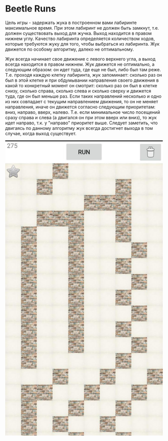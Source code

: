 # Beetle Runs

Цель игры - задержать жука в построенном вами лабиринте максимальное время. При этом лабиринт не должен быть замкнут, т.е. должен существовать выход для жучка. Выход находится в правом нижнем углу. Качество лабиринта определяется количеством ходов, которые требуются жуку для того, чтобы выбраться из лабиринта. Жук движется по особому алгоритму, далеко не оптимальному.

Жук всегда начинает свое движение с левого верхнего угла, а выход всегда находится в правом нижнем. Жук движется не оптимально, а следующим образом: он идет туда, где еще не был, либо был там реже. Т.е. проходя каждую клетку лабиринта, жук запоминает: сколько раз он был в этой клетке и при обдумывании направления своего движения в какой то конкретный момент он смотрит: сколько раз он был в клетке снизу, сколько справа, сколько слева и сколько сверху и движется туда, где он был меньше раз. Если таких направлений несколько и одно из них совпадает с текущим направлением движения, то он не меняет направления, иначе он движется согласно следующим приоритетам: вниз, направо, вверх, налево. Т.е. если минимальное число посещений сразу справа и слева (а двигался он при этом вверх или вниз), то жук идет направо, т.к. у "направо" приоритет выше. Следует заметить, что двигаясь по данному алгоритму жук всегда достигнет выхода в том случае, когда выход существует.


![](./images/example.jpg)